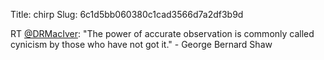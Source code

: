 Title: chirp
Slug: 6c1d5bb060380c1cad3566d7a2df3b9d

RT <a href="http://twitter.com/DRMacIver">@DRMacIver</a>: "The power of accurate observation is commonly called cynicism by those who have not got it." - George Bernard Shaw
